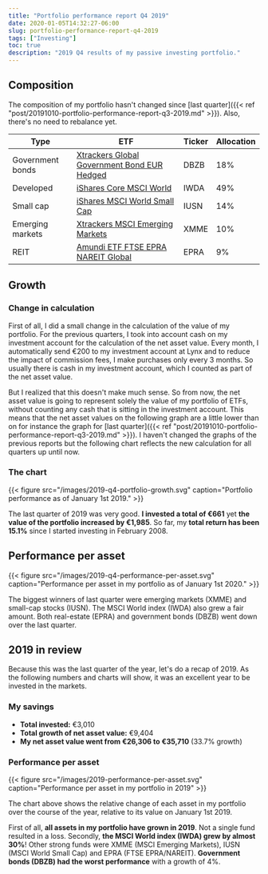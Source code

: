 ```yaml
---
title: "Portfolio performance report Q4 2019"
date: 2020-01-05T14:32:27-06:00
slug: portfolio-performance-report-q4-2019
tags: ["Investing"]
toc: true
description: "2019 Q4 results of my passive investing portfolio."
---
```


## Composition
The composition of my portfolio hasn't changed since [last quarter]({{< ref "post/20191010-portfolio-performance-report-q3-2019.md" >}}). Also, there's no need to rebalance yet.

Type               | ETF                                                                                                 | Ticker | Allocation
-------------------|-----------------------------------------------------------------------------------------------------|--------|----
Government bonds   | [Xtrackers Global Government Bond EUR Hedged](https://www.justetf.com/en/etf-profile.html?isin=LU0378818131) | DBZB   | 18%
Developed          | [iShares Core MSCI World](https://www.justetf.com/en/etf-profile.html?isin=IE00B4L5Y983)            | IWDA   | 49%
Small cap          | [iShares MSCI World Small Cap](https://www.justetf.com/en/etf-profile.html?isin=IE00BF4RFH31)       | IUSN   | 14%
Emerging markets   | [Xtrackers MSCI Emerging Markets](https://www.justetf.com/en/etf-profile.html?isin=IE00BTJRMP35)    | XMME   | 10%
REIT               | [Amundi ETF FTSE EPRA NAREIT Global](https://www.justetf.com/en/etf-profile.html?isin=LU1437018838) | EPRA   | 9%

## Growth
### Change in calculation
First of all, I did a small change in the calculation of the value of my portfolio. For the previous quarters, I took into account cash on my investment account for the calculation of the net asset value. Every month, I automatically send €200 to my investment account at Lynx and to reduce the impact of commission fees, I make purchases only every 3 months. So usually there is cash in my investment account, which I counted as part of the net asset value.

But I realized that this doesn't make much sense. So from now, the net asset value is going to represent solely the value of my portfolio of ETFs, without counting any cash that is sitting in the investment account. This means that the net asset values on the following graph are a little lower than on for instance the graph for [last quarter]({{< ref "post/20191010-portfolio-performance-report-q3-2019.md" >}}). I haven't changed the graphs of the previous reports but the following chart reflects the new calculation for all quarters up until now.

### The chart
{{< figure src="/images/2019-q4-portfolio-growth.svg" caption="Portfolio performance as of January 1st 2019." >}}

The last quarter of 2019 was very good. **I invested a total of €661** yet **the value of the portfolio increased by €1,985**. So far, my **total return has been 15.1%** since I started investing in February 2008.

## Performance per asset
{{< figure src="/images/2019-q4-performance-per-asset.svg" caption="Performance per asset in my portfolio as of January 1st 2020." >}}

The biggest winners of last quarter were emerging markets (XMME) and small-cap stocks (IUSN). The MSCI World index (IWDA) also grew a fair amount. Both real-estate (EPRA) and government bonds (DBZB) went down over the last quarter.

## 2019 in review
Because this was the last quarter of the year, let's do a recap of 2019. As the
following numbers and charts will show, it was an excellent year to be invested
in the markets.

### My savings
* **Total invested:** €3,010
* **Total growth of net asset value:** €9,404
* **My net asset value went from €26,306 to €35,710** (33.7% growth)

### Performance per asset
{{< figure src="/images/2019-performance-per-asset.svg" caption="Performance per asset in my portfolio in 2019" >}}

The chart above shows the relative change of each asset in my portfolio over the course of the year, relative to its value on January 1st 2019.

First of all, **all assets in my portfolio have grown in 2019**. Not a single fund resulted in a loss. Secondly, **the MSCI World index (IWDA) grew by almost 30%**! Other strong funds were XMME (MSCI Emerging Markets), IUSN (MSCI World Small Cap) and EPRA (FTSE EPRA/NAREIT). **Government bonds (DBZB) had the worst performance** with a growth of 4%.
